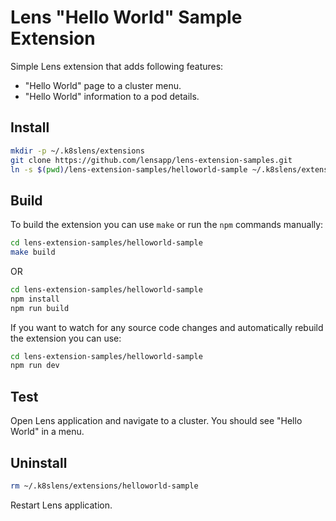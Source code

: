 # Lens "Hello World" Sample Extension

Simple Lens extension that adds following features:

* "Hello World" page to a cluster menu.
* "Hello World" information to a pod details.

## Install

```sh
mkdir -p ~/.k8slens/extensions
git clone https://github.com/lensapp/lens-extension-samples.git
ln -s $(pwd)/lens-extension-samples/helloworld-sample ~/.k8slens/extensions/helloworld-sample
```

## Build

To build the extension you can use `make` or run the `npm` commands manually:

```sh
cd lens-extension-samples/helloworld-sample
make build
```

OR

```sh
cd lens-extension-samples/helloworld-sample
npm install
npm run build
```

If you want to watch for any source code changes and automatically rebuild the extension you can use:

```sh
cd lens-extension-samples/helloworld-sample
npm run dev
```

## Test

Open Lens application and navigate to a cluster. You should see "Hello World" in a menu.

## Uninstall

```sh
rm ~/.k8slens/extensions/helloworld-sample
```

Restart Lens application.
